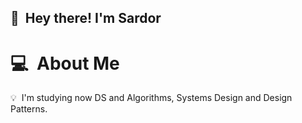 
## 👋 &nbsp;Hey there! I'm Sardor 

# 💻 &nbsp;About Me


 💡 &nbsp;I'm studying now DS and Algorithms, Systems Design and Design Patterns. &nbsp; 
